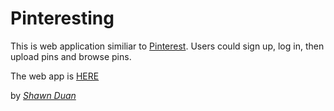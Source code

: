 # Pinteresting

This is web application similiar to [Pinterest](http://www.pinterest.com/). Users could sign up, log in, then upload pins and browse pins.

The web app is [HERE](http://duan-pinteresting.herokuapp.com/)

by [*Shawn Duan*](http://github.com/ShawnDuan)